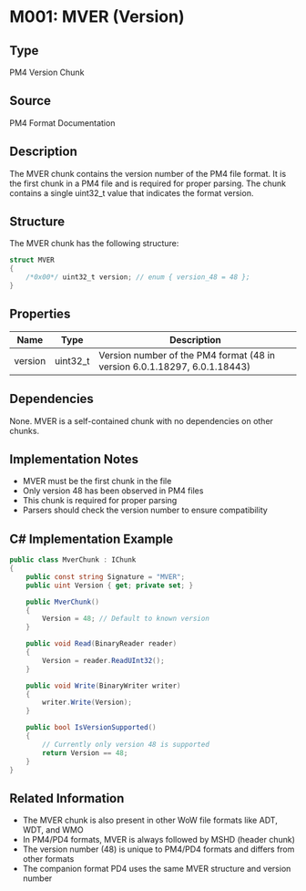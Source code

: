 # M001: MVER (Version)

## Type
PM4 Version Chunk

## Source
PM4 Format Documentation

## Description
The MVER chunk contains the version number of the PM4 file format. It is the first chunk in a PM4 file and is required for proper parsing. The chunk contains a single uint32_t value that indicates the format version.

## Structure
The MVER chunk has the following structure:

```csharp
struct MVER
{
    /*0x00*/ uint32_t version; // enum { version_48 = 48 };
}
```

## Properties
| Name | Type | Description |
|------|------|-------------|
| version | uint32_t | Version number of the PM4 format (48 in version 6.0.1.18297, 6.0.1.18443) |

## Dependencies
None. MVER is a self-contained chunk with no dependencies on other chunks.

## Implementation Notes
- MVER must be the first chunk in the file
- Only version 48 has been observed in PM4 files
- This chunk is required for proper parsing
- Parsers should check the version number to ensure compatibility

## C# Implementation Example

```csharp
public class MverChunk : IChunk
{
    public const string Signature = "MVER";
    public uint Version { get; private set; }

    public MverChunk()
    {
        Version = 48; // Default to known version
    }

    public void Read(BinaryReader reader)
    {
        Version = reader.ReadUInt32();
    }

    public void Write(BinaryWriter writer)
    {
        writer.Write(Version);
    }

    public bool IsVersionSupported()
    {
        // Currently only version 48 is supported
        return Version == 48;
    }
}
```

## Related Information
- The MVER chunk is also present in other WoW file formats like ADT, WDT, and WMO
- In PM4/PD4 formats, MVER is always followed by MSHD (header chunk)
- The version number (48) is unique to PM4/PD4 formats and differs from other formats
- The companion format PD4 uses the same MVER structure and version number 